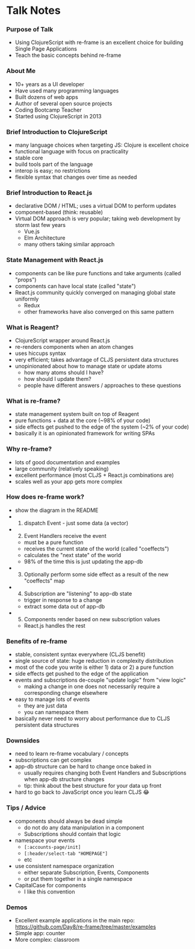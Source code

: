 # Talk Notes

### Purpose of Talk
- Using ClojureScript with re-frame is an excellent choice for building Single Page Applications
- Teach the basic concepts behind re-frame

### About Me
- 10+ years as a UI developer
- Have used many programming languages
- Built dozens of web apps
- Author of several open source projects
- Coding Bootcamp Teacher
- Started using ClojureScript in 2013

### Brief Introduction to ClojureScript
- many language choices when targeting JS: Clojure is excellent choice
- functional language with focus on practicality
- stable core
- build tools part of the language
- interop is easy; no restrictions
- flexible syntax that changes over time as needed

### Brief Introduction to React.js
- declarative DOM / HTML; uses a virtual DOM to perform updates
- component-based (think: reusable)
- Virtual DOM approach is very popular; taking web development by storm last few years
  - Vue.js
  - Elm Architecture
  - many others taking similar approach

### State Management with React.js
- components can be like pure functions and take arguments (called "props")
- components can have local state (called "state")
- React.js community quickly converged on managing global state uniformly
  - Redux
  - other frameworks have also converged on this same pattern

### What is Reagent?
- ClojureScript wrapper around React.js
- re-renders components when an atom changes
- uses hiccups syntax
- very efficient; takes advantage of CLJS persistent data structures
- unopinionated about how to manage state or update atoms
  - how many atoms should I have?
  - how should I update them?
  - people have different answers / approaches to these questions

### What is re-frame?
- state management system built on top of Reagent
- pure functions + data at the core (~98% of your code)
- side effects get pushed to the edge of the system (~2% of your code)
- basically it is an opinionated framework for writing SPAs

### Why re-frame?
- lots of good documentation and examples
- large community (relatively speaking)
- excellent performance (most CLJS + React.js combinations are)
- scales well as your app gets more complex

### How does re-frame work?
- show the diagram in the README
- 1) dispatch Event - just some data (a vector)
- 2) Event Handlers receive the event
  - must be a pure function
  - receives the current state of the world (called "coeffects")
  - calculates the "next state" of the world
  - 98% of the time this is just updating the app-db
- 3) Optionally perform some side effect as a result of the new "coeffects" map
- 4) Subscription are "listening" to app-db state
  - trigger in response to a change
  - extract some data out of app-db
- 5) Components render based on new subscription values
  - React.js handles the rest

### Benefits of re-frame
- stable, consistent syntax everywhere (CLJS benefit)
- single source of state: huge reduction in complexity distribution
- most of the code you write is either 1) data or 2) a pure function
- side effects get pushed to the edge of the application
- events and subscriptions de-couple "update logic" from "view logic"
  - making a change in one does not necessarily require a corresponding change elsewhere
- easy to manage lots of events
  - they are just data
  - you can namespace them
- basically never need to worry about performance due to CLJS persistent data structures

### Downsides
- need to learn re-frame vocabulary / concepts
- subscriptions can get complex
- app-db structure can be hard to change once baked in
  - usually requires changing both Event Handlers and Subscriptions when app-db structure changes
  - tip: think about the best structure for your data up front
- hard to go back to JavaScript once you learn CLJS 😂

### Tips / Advice
- components should always be dead simple
  - do not do any data manipulation in a component
  - Subscriptions should contain that logic
- namespace your events
  - `[:accounts-page/init]`
  - `[:header/select-tab "HOMEPAGE"]`
  - etc
- use consistent namespace organization
  - either separate Subscription, Events, Components
  - or put them together in a single namespace
- CapitalCase for components
  - I like this convention

### Demos
- Excellent example applications in the main repo: https://github.com/Day8/re-frame/tree/master/examples
- Simple app: counter
- More complex: classroom
